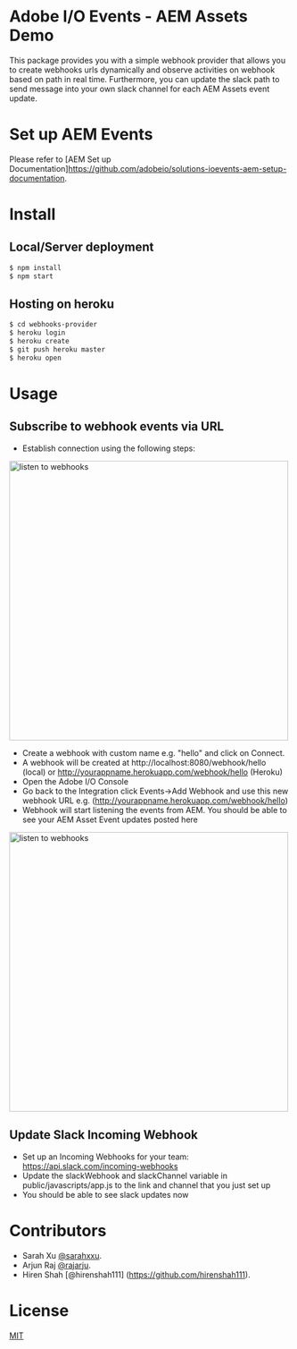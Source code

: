 # Adobe I/O Events - AEM Assets Demo

This package provides you with a simple webhook provider that allows you to create webhooks urls dynamically and observe activities on webhook based on path in real time. Furthermore, you can update the slack path to send message into your own slack channel for each AEM Assets event update. 

# Set up AEM Events
Please refer to [AEM Set up Documentation]https://github.com/adobeio/solutions-ioevents-aem-setup-documentation.

# Install

## Local/Server deployment
```sh
$ npm install
$ npm start
```

## Hosting on heroku

```sh
$ cd webhooks-provider
$ heroku login
$ heroku create
$ git push heroku master
$ heroku open
```

# Usage

## Subscribe to webhook events via URL 

- Establish connection using the following steps:

<img
alt="listen to webhooks" src="https://cloud.githubusercontent.com/assets/273188/21304884/362deb14-c5ee-11e6-8886-dade49032957.gif" width="500" />

- Create a webhook with custom name e.g. "hello" and click on Connect.
- A webhook will be created at http://localhost:8080/webhook/hello (local) or http://yourappname.herokuapp.com/webhook/hello (Heroku)
- Open the Adobe I/O Console
- Go back to the Integration click Events->Add Webhook and use this new webhook URL e.g. (http://yourappname.herokuapp.com/webhook/hello)
- Webhook will start listening the events from AEM. You should be able to see your AEM Asset Event updates posted here

<img
alt="listen to webhooks" src="https://cloud.githubusercontent.com/assets/273188/21348596/dbfae0fc-c6d3-11e6-87fb-04c2bdc2e139.png" width="500" />

## Update Slack Incoming Webhook
- Set up an Incoming Webhooks for your team: https://api.slack.com/incoming-webhooks
- Update the slackWebhook and slackChannel variable in public/javascripts/app.js to the link and channel that you just set up
- You should be able to see slack updates now

# Contributors
- Sarah Xu [@sarahxxu](https://github.com/sarahxxu).
- Arjun Raj [@rajarju](https://github.com/rajarju).
- Hiren Shah [@hirenshah111] (https://github.com/hirenshah111).

# License
[MIT](LICENSE)
